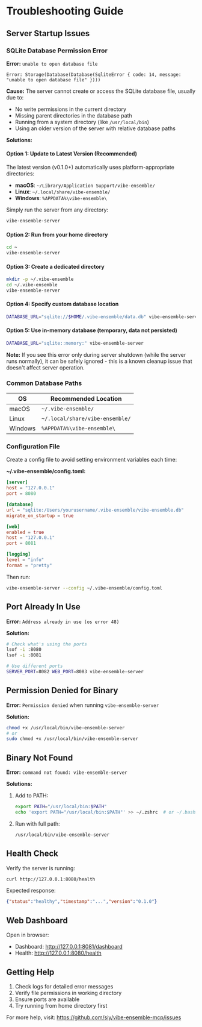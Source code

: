 # Troubleshooting Guide

## Server Startup Issues

### SQLite Database Permission Error

**Error:** `unable to open database file`
```
Error: Storage(Database(Database(SqliteError { code: 14, message: "unable to open database file" })))
```

**Cause:** The server cannot create or access the SQLite database file, usually due to:
- No write permissions in the current directory
- Missing parent directories in the database path
- Running from a system directory (like `/usr/local/bin`)
- Using an older version of the server with relative database paths

**Solutions:**

#### Option 1: Update to Latest Version (Recommended)
The latest version (v0.1.0+) automatically uses platform-appropriate directories:
- **macOS**: `~/Library/Application Support/vibe-ensemble/`
- **Linux**: `~/.local/share/vibe-ensemble/`
- **Windows**: `%APPDATA%\vibe-ensemble\`

Simply run the server from any directory:
```bash
vibe-ensemble-server
```

#### Option 2: Run from your home directory
```bash
cd ~
vibe-ensemble-server
```

#### Option 3: Create a dedicated directory
```bash
mkdir -p ~/.vibe-ensemble
cd ~/.vibe-ensemble
vibe-ensemble-server
```

#### Option 4: Specify custom database location
```bash
DATABASE_URL="sqlite://$HOME/.vibe-ensemble/data.db" vibe-ensemble-server
```

#### Option 5: Use in-memory database (temporary, data not persisted)
```bash
DATABASE_URL="sqlite::memory:" vibe-ensemble-server
```

**Note:** If you see this error only during server shutdown (while the server runs normally), it can be safely ignored - this is a known cleanup issue that doesn't affect server operation.

### Common Database Paths

| OS | Recommended Location |
|----|---------------------|
| macOS | `~/.vibe-ensemble/` |
| Linux | `~/.local/share/vibe-ensemble/` |
| Windows | `%APPDATA%\vibe-ensemble\` |

### Configuration File

Create a config file to avoid setting environment variables each time:

**~/.vibe-ensemble/config.toml:**
```toml
[server]
host = "127.0.0.1"
port = 8080

[database]
url = "sqlite:/Users/yourusername/.vibe-ensemble/vibe-ensemble.db"
migrate_on_startup = true

[web]
enabled = true
host = "127.0.0.1"
port = 8081

[logging]
level = "info"
format = "pretty"
```

Then run:
```bash
vibe-ensemble-server --config ~/.vibe-ensemble/config.toml
```

## Port Already In Use

**Error:** `Address already in use (os error 48)`

**Solution:**
```bash
# Check what's using the ports
lsof -i :8080
lsof -i :8081

# Use different ports
SERVER_PORT=8082 WEB_PORT=8083 vibe-ensemble-server
```

## Permission Denied for Binary

**Error:** `Permission denied` when running `vibe-ensemble-server`

**Solution:**
```bash
chmod +x /usr/local/bin/vibe-ensemble-server
# or
sudo chmod +x /usr/local/bin/vibe-ensemble-server
```

## Binary Not Found

**Error:** `command not found: vibe-ensemble-server`

**Solutions:**
1. Add to PATH:
   ```bash
   export PATH="/usr/local/bin:$PATH"
   echo 'export PATH="/usr/local/bin:$PATH"' >> ~/.zshrc  # or ~/.bashrc
   ```

2. Run with full path:
   ```bash
   /usr/local/bin/vibe-ensemble-server
   ```

## Health Check

Verify the server is running:
```bash
curl http://127.0.0.1:8080/health
```

Expected response:
```json
{"status":"healthy","timestamp":"...","version":"0.1.0"}
```

## Web Dashboard

Open in browser:
- Dashboard: http://127.0.0.1:8081/dashboard
- Health: http://127.0.0.1:8080/health

## Getting Help

1. Check logs for detailed error messages
2. Verify file permissions in working directory
3. Ensure ports are available
4. Try running from home directory first

For more help, visit: https://github.com/siy/vibe-ensemble-mcp/issues
